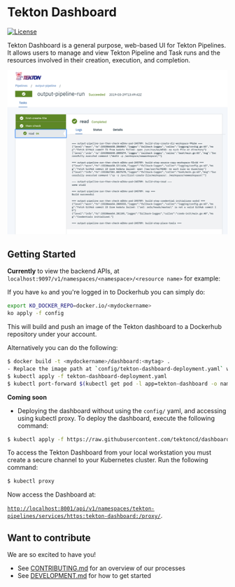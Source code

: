 # Tekton Dashboard

[![License](https://img.shields.io/badge/License-Apache%202.0-blue.svg)](https://github.com/kubernetes/dashboard/blob/master/LICENSE)

Tekton Dashboard is a general purpose, web-based UI for Tekton Pipelines. It allows users to manage and view Tekton Pipeline and Task runs and the resources involved in their creation, execution, and completion.

![Dashboard UI workloads page](docs/dashboard-ui.png)

## Getting Started

**Currently** to view the backend APIs, at `localhost:9097/v1/namespaces/<namespace>/<resource name>` for example:
 
If you have `ko` and you're logged in to Dockerhub you can simply do:

```sh
export KO_DOCKER_REPO=docker.io/<mydockername>
ko apply -f config
```

This will build and push an image of the Tekton dashboard to a Dockerhub repository under your account.

Alternatively you can do the following:

```sh
$ docker build -t <mydockername>/dashboard:<mytag> .
- Replace the image path at `config/tekton-dashboard-deployment.yaml` with the value for <mydockername>/dashboard:<mytag>
$ kubectl apply -f tekton-dashboard-deployment.yaml
$ kubectl port-forward $(kubectl get pod -l app=tekton-dashboard -o name) 9097:9097
```

**Coming soon**
- Deploying the dashboard without using the `config/` yaml, and accessing using kubectl proxy. To deploy the dashboard, execute the following command:

```sh
$ kubectl apply -f https://raw.githubusercontent.com/tektoncd/dashboard/...
```

To access the Tekton Dashboard from your local workstation you must create a secure channel to your Kubernetes cluster. Run the following command:

```sh
$ kubectl proxy
```
Now access the Dashboard at:

[`http://localhost:8001/api/v1/namespaces/tekton-pipelines/services/https:tekton-dashboard:/proxy/`](
http://localhost:8001/api/v1/namespaces/tekton-pipelines/https:tekton-dashboard:/proxy/).

## Want to contribute

We are so excited to have you!

- See [CONTRIBUTING.md](https://github.com/tektoncd/pipeline/blob/master/CONTRIBUTING.md) for an overview of our processes
- See [DEVELOPMENT.md](https://github.com/tektoncd/dashboard/blob/master/DEVELOPMENT.md) for how to get started
